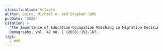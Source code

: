 ```yaml
---
classification: Article
author: Quinn, Michael A. and Stephen Rubb
pubDate: "2005"
citation: >
  "The Importance of Education-Occupation Matching in Migration Decisions."
  Demography, vol. 42 no. 1 (2005):153-167.
tags:
  - MMP
---
```

